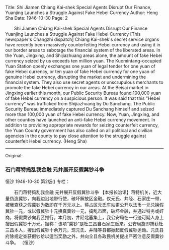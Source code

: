 Title: Shi Jiamen Chiang Kai-shek Special Agents Disrupt Our Finance, Yuanjing Launches a Struggle Against Fake Hebei Currency
Author: Heng Sha
Date: 1946-10-30
Page: 2

　　Shi Jiamen Chiang Kai-shek Special Agents Disrupt Our Finance
    Yuanjing Launches a Struggle Against Fake Hebei Currency
    [This newspaper's Changzhi dispatch] Chiang Kai-shek's secret service organs have recently been massively counterfeiting Hebei currency and using it in our border areas to sabotage the financial system of the liberated areas. In the Yuan, Jingxing, and Shijiazhuang areas alone, the amount of fake Hebei currency seized by us exceeds ten million yuan. The Kuomintang-occupied Yuan Station openly exchanges one yuan of legal tender for one yuan of fake Hebei currency, or ten yuan of fake Hebei currency for one yuan of genuine Hebei currency, disrupting the market and undermining the financial system. They also use secret agents or unscrupulous merchants to promote the fake Hebei currency in our areas. At the Beisai market in Jingxing earlier this month, our Public Security Bureau found 100,000 yuan of fake Hebei currency on a suspicious person. It was said that this "Hebei currency" was trafficked from Shijiazhuang by Du Sanchang. The Public Security Bureau immediately captured Du Sanchang himself and seized more than 100,000 yuan of fake Hebei currency. Now, Yuan, Jingxing, and other counties have launched an anti-fake Hebei currency movement. In addition to providing appropriate rewards for seizing counterfeit currency, the Yuan County government has also called on all political and civilian agencies in the county to pay close attention to the struggle against counterfeit Hebei currency.
    (Heng Sha)



<hr /> 

Original: 


### 石门蒋特捣乱我金融  元井展开反假冀钞斗争
恒沙
1946-10-30
第2版()
专栏：

　　石门蒋特捣乱我金融
    元井展开反假冀钞斗争
    【本报长治讯】蒋特机关，近大量伪造冀钞，向我边沿地带行使，破坏解放区金融。仅元氏、井陉、石家庄一带，被我查获之假冀钞为数即在千万元以上。蒋占区元氏车站更公开以法币一元兑换假冀钞一元，或以假冀钞十元换真冀钞一元，捣乱市面，破坏金融，并通过特务或奸商，将假冀钞向我区推行。本月初，井陉北塞集上，我公安局在一行迹可疑人身上搜出假冀钞十万元。据称：该项“冀钞”是杜三昌自石家庄贩来。公安局旋即捕获杜三昌本人，搜出假冀钞十余万元。现元氏、井陉等县都掀起反假冀钞运动。元氏县府除规定查获假钞给以适当奖励之外，并向全县各政民机关提出严密注意反假冀钞斗争。
    （恒沙）
